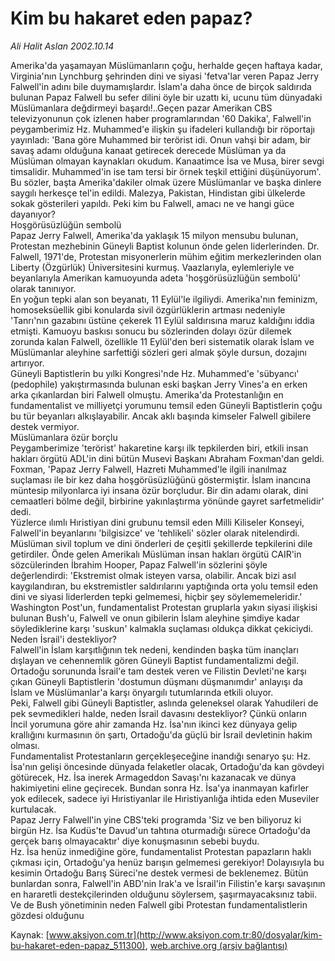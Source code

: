 # Kim bu hakaret eden papaz?

*Ali Halit Aslan 2002.10.14*

<div class="pNewsDetailMainContent ctx_content" itemprop="articleBody">
 Amerika'da yaşamayan Müslümanların çoğu, herhalde geçen haftaya kadar, Virginia'nın Lynchburg şehrinden dini ve siyasi 'fetva'lar veren Papaz Jerry Falwell'in adını bile duymamışlardır. İslam'a daha önce de birçok saldırıda bulunan Papaz Falwell bu sefer dilini öyle bir uzattı ki, ucunu tüm dünyadaki Müslümanlara değdirmeyi başardı!..Geçen pazar Amerikan CBS televizyonunun çok izlenen haber programlarından '60 Dakika', Falwell'in peygamberimiz Hz. Muhammed'e ilişkin şu ifadeleri kullandığı bir röportajı yayınladı: 'Bana göre Muhammed bir terörist idi. Onun vahşi bir adam, bir savaş adamı olduğuna kanaat getirecek derecede Müslüman ya da Müslüman olmayan kaynakları okudum. Kanaatimce İsa ve Musa, birer sevgi timsalidir. Muhammed'in ise tam tersi bir örnek teşkil ettiğini düşünüyorum'.
 <br/>
 Bu sözler, başta Amerika'dakiler olmak üzere Müslümanlar ve başka dinlere saygılı herkesçe tel'in edildi. Malezya, Pakistan, Hindistan gibi ülkelerde sokak gösterileri yapıldı. Peki kim bu Falwell, amacı ne ve hangi güce dayanıyor?
 <br/>
 Hoşgörüsüzlüğün sembolü
 <br/>
 Papaz Jerry Falwell, Amerika'da yaklaşık 15 milyon mensubu bulunan, Protestan mezhebinin Güneyli Baptist kolunun önde gelen liderlerinden. Dr. Falwell, 1971'de, Protestan misyonerlerin mühim eğitim merkezlerinden olan Liberty (Özgürlük) Üniversitesini kurmuş. Vaazlarıyla, eylemleriyle ve beyanlarıyla Amerikan kamuoyunda adeta 'hoşgörüsüzlüğün sembolü' olarak tanınıyor.
 <br/>
 En yoğun tepki alan son beyanatı, 11 Eylül'le ilgiliydi. Amerika'nın feminizm, homoseksüellik gibi konularda sivil özgürlüklerin artması nedeniyle 'Tanrı'nın gazabını üstüne çekerek 11 Eylül saldırısına maruz kaldığını iddia etmişti. Kamuoyu baskısı sonucu bu sözlerinden dolayı özür dilemek zorunda kalan Falwell, özellikle 11 Eylül'den beri sistematik olarak İslam ve Müslümanlar aleyhine sarfettiği sözleri geri almak şöyle dursun, dozajını artırıyor.
 <br/>
 Güneyli Baptistlerin bu yılki Kongresi'nde Hz. Muhammed'e 'sübyancı' (pedophile) yakıştırmasında bulunan eski başkan Jerry Vines'a en erken arka çıkanlardan biri Falwell olmuştu. Amerika'da Protestanlığın en fundamentalist ve milliyetçi yorumunu temsil eden Güneyli Baptistlerin çoğu bu tür beyanları alkışlayabilir. Ancak aklı başında kimseler Falwell gibilere destek vermiyor.
 <br/>
 Müslümanlara özür borçlu
 <br/>
 Peygamberimize 'terörist' hakaretine karşı ilk tepkilerden biri, etkili insan hakları örgütü ADL'in dini bütün Musevi Başkanı Abraham Foxman'dan geldi. Foxman, 'Papaz Jerry Falwell, Hazreti Muhammed'le ilgili inanılmaz suçlaması ile bir kez daha hoşgörüsüzlüğünü göstermiştir. İslam inancına müntesip milyonlarca iyi insana özür borçludur. Bir din adamı olarak, dini cemaatleri bölme değil, birbirine yakınlaştırma yönünde gayret sarfetmelidir' dedi.
 <br/>
 Yüzlerce ılımlı Hıristiyan dini grubunu temsil eden Milli Kiliseler Konseyi, Falwell'in beyanlarını 'bilgisizce' ve 'tehlikeli' sözler olarak nitelendirdi. Müslüman sivil toplum ve dini önderleri de çeşitli şekillerde tepkilerini dile getirdiler. Önde gelen Amerikalı Müslüman insan hakları örgütü CAIR'in sözcülerinden İbrahim Hooper, Papaz Falwell'in sözlerini şöyle değerlendirdi: 'Ekstremist olmak isteyen varsa, olabilir. Ancak bizi asıl kaygılandıran, bu ekstremistler saldırılarını yaptığında orta yolu temsil eden dini ve siyasi liderlerden tepki gelmemesi, hiçbir şey söylememeleridir.'
 <br/>
 Washington Post'un, fundamentalist Protestan gruplarla yakın siyasi ilişkisi bulunan Bush'u, Falwell ve onun gibilerin İslam aleyhine şimdiye kadar söylediklerine karşı 'suskun' kalmakla suçlaması oldukça dikkat çekiciydi.
 <br/>
 Neden İsrail'i destekliyor?
 <br/>
 Falwell'in İslam karşıtlığının tek nedeni, kendinden başka tüm inançları dışlayan ve cehennemlik gören Güneyli Baptist fundamentalizmi değil. Ortadoğu sorununda İsrail'e tam destek veren ve Filistin Devleti'ne karşı çıkan Güneyli Baptistlerin 'dostumun düşmanı düşmanımdır' anlayışı da İslam ve Müslümanlar'a karşı önyargılı tutumlarında etkili oluyor.
 <br/>
 Peki, Falwell gibi Güneyli Baptistler, aslında geleneksel olarak Yahudileri de pek sevmedikleri halde, neden İsrail davasını destekliyor? Çünkü onların İncil yorumuna göre ahir zamanda Hz. İsa'nın ikinci kez dünyaya gelip krallığını kurmasının ön şartı, Ortadoğu'da güçlü bir İsrail devletinin hakim olması.
 <br/>
 Fundamentalist Protestanların gerçekleşeceğine inandığı senaryo şu: Hz. İsa'nın gelişi öncesinde dünyada felaketler olacak, Ortadoğu'da kan gövdeyi götürecek, Hz. İsa inerek Armageddon Savaşı'nı kazanacak ve dünya hakimiyetini eline geçirecek. Bundan sonra Hz. İsa'ya inanmayan kafirler yok edilecek, sadece iyi Hıristiyanlar ile Hıristiyanlığa ihtida eden Museviler kurtulacak.
 <br/>
 Papaz Jerry Falwell'in yine CBS'teki programda 'Siz ve ben biliyoruz ki birgün Hz. İsa Kudüs'te Davud'un tahtına oturmadığı sürece Ortadoğu'da gerçek barış olmayacaktır' diye konuşmasının sebebi buydu.
 <br/>
 Hz. İsa henüz inmediğine göre, fundamentalist Protestan papazların haklı çıkması için, Ortadoğu'ya henüz barışın gelmemesi gerekiyor! Dolayısıyla bu kesimin Ortadoğu Barış Süreci'ne destek vermesi de beklenemez. Bütün bunlardan sonra, Falwell'in ABD'nin Irak'a ve İsrail'in Filistin'e karşı savaşının en hararetli destekçilerinden olduğunu söylersem, şaşırmayacaksınız tabii. Ve de Bush yönetiminin neden Falwell gibi Protestan fundamentalistlerin gözdesi olduğunu
 <br/>
</div>


Kaynak: [www.aksiyon.com.tr](http://www.aksiyon.com.tr:80/dosyalar/kim-bu-hakaret-eden-papaz_511300), [web.archive.org (arşiv bağlantısı)](http://web.archive.org/web/20160108014113/http://www.aksiyon.com.tr:80/dosyalar/kim-bu-hakaret-eden-papaz_511300)
